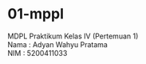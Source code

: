 # 01-mppl
MDPL Praktikum Kelas IV (Pertemuan 1)
<br>Nama : Adyan Wahyu Pratama
<br>NIM : 5200411033
<br>